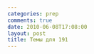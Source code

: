 ```yaml
---
categories: prep
comments: true
date: 2010-06-08T17:08:00
layout: post
title: Темы для 191
---
```


